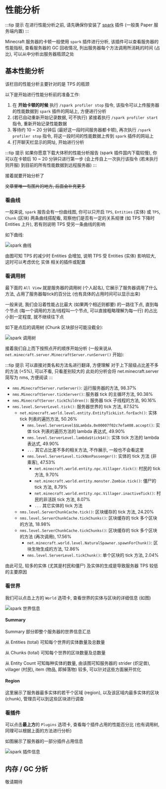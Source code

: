 # 性能分析

:::tip 提示
在进行性能分析之前, 请先确保你安装了 [spark](https://spark.lucko.me/download) 插件 (一般类 Paper 服务端内置)
:::

Minecraft 服务器的卡顿一般使用 `spark` 插件进行分析, 该插件可以查看服务器的性能指标, 查看服务器的 GC 回收情况, 列出服务器每个方法调用所消耗的时间 (占比), 可以从中分析出服务器瓶颈之处

## 基本性能分析

该栏目的性能分析主要针对的是 TPS 的瓶颈

以下是开始进行性能分析前的准备工作:
1. 在 **开始卡顿的时候** 执行 `/spark profiler stop` 指令, 该指令可以上传服务器的性能数据到 `spark` 插件的网站上, 方便进行分析
2. (若已自动重新开始记录数据, 可不执行) 紧接着执行 `/spark profiler start` 指令, 重新开始记录性能数据
3. 等待约 10 ~ 20 分钟后 (最好这一段时间服务器都卡顿), 再次执行 `/spark profiler stop` 指令, 将这一段时间的性能数据上传到 `spark` 插件的网站上
4. 打开聊天栏显示的网址, 开始进行分析

:::tip 提示
如果你愿意下载大体积的性能分析报告 (spark 插件国内下载较慢), 你可以在卡顿后 10 ~ 20 分钟只进行第一步 (会上传自上一次执行该指令 (若未执行则开服) 到目前的所有性能数据到远程服务器)
:::

接着就要开始分析了

~~文章里唯一有图片的地方, 后面会补充更多~~

### 看曲线

一般来说, `spark` 报告会有一份曲线图, 你可以只开启 `TPS`, `Entities` (实体) 或 `TPS`, `Chunk` (区块) 两条曲线搭配看, 观察他们是否有一定的关系规律 (如 TPS 下降时 Entities 上升), 若有则说明 TPS 受另一条曲线的影响

如下曲线:

![spark 曲线](/../assets/image/spark_graph.png "spark 曲线")

由图可知 TPS 的减少时 Entities 会增加, 说明 TPS 受 Entities (实体) 影响较大, 这时可以考虑优化 实体 相关的插件或配置

### 看调用树

最下面的 `All View` 就是服务器的调用树 (个人起名), 它展示了服务器调用了什么方法, 占用了服务器每tick的百分比 (也有具体的占用时间可以显示出来)

一般来说, 我们会沿着性能占比最大 (如果两个相近则都要) 的一路往下点, 直到每个节点 (每一个调用的方法/线程叫一个节点, 可以直接粗略理解为每一行) 的占比小到一定程度, 就不继续往下点

如下是点后的调用树 (Chunk 区块部分可能没截全):

![spark 调用树](/../assets/image/spark_tree.png "spark 调用树")

接着我们自上而下按照点开的顺序开始分析 (一般来说从 `net.minecraft.server.MinecraftServer.runServer()` 开始):

:::tip 提示
可以直接对类名和方法名进行翻译, 方便理解
对于上下层级占比差不多的方法 (<5%), 可以不看, 只看差别较大的
此处的分析会将 net.minecraft.server 简写为 nms, 方便阅读
:::

- `nms.MinecraftServer.runServer()`: 运行服务器的方法, 98.37%
- `nms.MinecraftServer.tickServer()`: 服务器 tick 的主循环方法, 90.38%
- `nms.MinecraftServer.tickChildren()`: 服务器 tick 子线程的方法, 90.16%
- `nms.level.ServerLevel.tick()`: 服务器世界的 tick 方法, 87.52%
  - `net.minecraft.world.level.entity.EntityTickList.forEach()`: 实体 tick 列表的遍历方法, 50.26%
    - `nms.level.ServerLevel$$Lambda.0x00007f02c7efa408.accept()`: 实体 tick 列表的遍历方法的 lambda 表达式, 49.90%
    - `nms.level.ServerLevel.lambda$tick$4()`: 实体 tick 方法的 lambda 表达式, 49.90%
    - `...` 其它占比差不多的相关方法, 不作展示, 一般也不会看这里
    - `nms.level.ServerLevel.tickNonPassenger()`: 实体的 tick 方法 (非乘客), 47.53%
      - `net.minecraft.world.entity.npc.Villager.tick()`: 村民的 tick 方法, 9.70%
      - `net.minecraft.world.entity.monster.Zombie.tick()`: 僵尸的 tick 方法, 8.79%
      - `net.minecraft.world.entity.npc.Villager.inactiveTick()`: 村民的非活跃 tick 方法, 8.07%
      - `...` 其它实体的 tick 方法
  - `nms.level.ServerChunkCache.tick()`: 区块缓存的 tick 方法, 24.20%
  - `nms.level.ServerChunkCache.tickChunks()`: 区块缓存的 tick 多个区块的方法, 18.98%
  - `nms.level.ServerChunkCache.tickChunks()`: 区块缓存的 tick 多个区块的方法 (再次调用), 17.56%
    - `net.minecraft.world.level.NaturalSpawner.spawnForChunk()`: 区块生物生成的方法, 12.86%
    - `nms.level.ServerLevel.tickChunk()`: 单个区块的 tick 方法, 2.04%

由此可见, 较多的实体 (尤其是村民和僵尸) 及实体的生成是导致服务器 TPS 较低的主要原因

### 看世界

我们可以点击上方的 `World` 选项卡, 查看世界的实体与区块的详细信息 (如图)

![spark 世界信息](/../assets/image/spark_world.png "spark 世界信息")

#### Summary

Summary 部分即整个服务器的世界信息汇总

从 Entities (total) 可知每个世界的实体数量及总数量

从 Chunks (total) 可知每个世界的区块数量及总数量

从 Entity Count 可知每种实体的数量, 由该图可知服务器的 strider (炽足兽), villager (村民), item (物品, 即掉落物) 较多, 可以针对这些方面展开优化

#### Region

这里展示了服务器最多实体的若干个区域 (region), 以及该区域内最多实体的区块 (chunk), 管理员可以到这些区块进行调查

### 看插件

可以点击**最上方**的 `Plugins` 选项卡, 查看每个插件占用的性能百分比 (也有调用树, 同理可以根据上面的方法进行分析)

如图展示了服务器的一部分插件占用信息

![spark 插件信息](/../assets/image/spark_plugins.png "spark 插件信息")

## 内存 / GC 分析

敬请期待